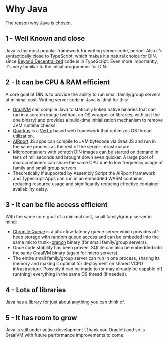 # Why Java

The reason why Java is chosen.

## 1 - Well Known and close

Java is the most popular framework for writing server code, period.  Also it's 
syntactically close to TypeScript, which makes it a natural choice for DIN, since
[Beyond Decentralized](https://github.com/beyond-decentralized) code is in TypeScript.
Even more importantly, it's very familiar to the initial programmer for DIN.

## 2 - It can be CPU & RAM efficient

A core goal of DIN is to provide the ability to run small family/group servers at minimal
cost. Writing server code in Java is ideal for this:
* [GraalVM](https://www.graalvm.org/) can compile Java to statically linked native
binaries that can run in a scratch image (without an OS wrapper or libraries, with just
the one binary) and provides a build-time initialization mechanism to remove JVM runtime
checks.
* [Quarkus](https://quarkus.io/) is a [Vert.x](https://vertx.io/) based web framework that
optimizes OS thread utilization.
* [AIRport](https://github.com/beyond-decentralized/AIRport) JS apps can compile to JVM
bytecode via GraalJS and run in the same process as the rest of the server infrastructure.
* Microcontainers with scratch DIN images can be started on demand in tens of milliseconds and brought down even quicker. A large pool of microcontainers can share the same CPU due to low frequency usage of family and small group servers.
* Theoretically if supported by Assembly Script the AIRport framework and Typescript Apps can run in an embedded WASM container, reducing resource usage and significantly reducing effective container availability delay.

## 3 - It can be file access efficient

With the same core goal of a minimal cost, small family/group server in mind:
* [Chronile Queue](https://github.com/OpenHFT/Chronicle-Queue) is a ultra-low-latency
queue server which provides off-heap storage with random queue access and can be embeded
into the same micro trunk+[branch](https://github.com/Data-Independence-Network/branch-core)
binary (for small family/group servers).
* Once code stability has been proven, SQLite can also be embedded into the same GraalVM
binary (again for micro servers).
* The entire small family/group server can run in one process, sharing its memory and
making it optimal for deployment on shared VCPU infrastructure.  Possibly it can be made
to (or may already be capable of) run(ning) everything in the same OS thread (if needed).

## 4 - Lots of libraries

Java has a library for just about anything you can think of.

## 5 - It has room to grow
Java is still under active development (Thank you Oracle!) and so is GraalVM with
future performance improvements to come.
